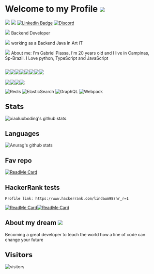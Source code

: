 # Welcome to my Profile <img src="https://img.icons8.com/clouds/32/000000/github.png"/>

[![](https://img.shields.io/badge/-@lindaum98-%231DA1F2?style=flat-square&logo=twitter&logoColor=ffffff)](https://twitter.com/lindaum98)
[![](https://img.shields.io/badge/-@piassa157-%23181717?style=flat-square&logo=github)](https://github.com/piassa157)
[![Linkedin Badge](https://img.shields.io/badge/-gabrielpiassa-blue?style=flat-square&logo=Linkedin&logoColor=white&link=https://www.linkedin.com/in/gabriel-g-piassa/)](https://www.linkedin.com/in/gabriel-g-piassa/)
[![Discord](https://img.shields.io/discord/591914197219016707.svg?label=&logo=discord&logoColor=ffffff&color=7389D8&labelColor=6A7EC2)](https://discord.gg/4NqhuhmQ)


<img src="https://img.icons8.com/officexs/16/000000/code.png"/> Backend Developer

<img src="https://img.icons8.com/plasticine/16/000000/work.png"/> working as a Backend Java in Art IT

<img src="https://img.icons8.com/cute-clipart/16/000000/ask-question.png"/> About me: I'm Gabriel Piassa, I'm 20 years old and I live in Campinas, Sp-Brazil. I Love python, TypeScript and JavaScript


## <img src="https://img.shields.io/badge/vuejs%20-%2335495e.svg?&style=for-the-badge&logo=vue.js&logoColor=%234FC08D"/><img src="https://img.shields.io/badge/react%20-%2320232a.svg?&style=for-the-badge&logo=react&logoColor=%2361DAFB"/><img src="https://img.shields.io/badge/flask%20-%23000.svg?&style=for-the-badge&logo=flask&logoColor=white"/><img src="https://img.shields.io/badge/redux%20-%23593d88.svg?&style=for-the-badge&logo=redux&logoColor=white"/><img src="https://img.shields.io/badge/typescript%20-%23007ACC.svg?&style=for-the-badge&logo=typescript&logoColor=white"/><img src="https://img.shields.io/badge/node.js%20-%2343853D.svg?&style=for-the-badge&logo=node.js&logoColor=white"/><img src="https://img.shields.io/badge/python%20-%2314354C.svg?&style=for-the-badge&logo=python&logoColor=white"/><img src="https://img.shields.io/badge/php-%23777BB4.svg?&style=for-the-badge&logo=php&logoColor=white"/>

<img src="https://img.shields.io/badge/heroku%20-%23430098.svg?&style=for-the-badge&logo=heroku&logoColor=white"/><img src ="https://img.shields.io/badge/MongoDB-%234ea94b.svg?&style=for-the-badge&logo=mongodb&logoColor=white"/><img src="https://img.shields.io/badge/mysql-%2300f.svg?&style=for-the-badge&logo=mysql&logoColor=white"/><img src="https://img.shields.io/badge/docker%20-%230db7ed.svg?&style=for-the-badge&logo=docker&logoColor=white"/>

![Redis](https://img.shields.io/badge/-Redis-black?style=flat-square&logo=Redis)
![ElasticSearch](https://img.shields.io/badge/-ElasticSearch-005571?style=flat-square&logo=elasticsearch)
![GraphQL](https://img.shields.io/badge/-GraphQL-E10098?style=flat-square&logo=graphql)
![Webpack](https://img.shields.io/badge/-Webpack-%232C3A42?style=flat-square&logo=webpack)


## 𝗦𝘁𝗮𝘁𝘀
![xiaoluoboding's github stats](https://github-readme-stats.vercel.app/api?username=piassa157&show_icons=true&theme=dracula)

## Languages
![Anurag's github stats](https://github-readme-stats.vercel.app/api/top-langs/?username=Piassa157&show_icons=true&theme=dracula)

## Fav repo
[![ReadMe Card](https://github-readme-stats.vercel.app/api/pin/?username=piassa157&repo=Nestjs-api-ts&theme=dracula)](https://github.com/piassa157/Nestjs-api-ts)

## HackerRank tests
```
Profile link: https://www.hackerrank.com/lindaum98?hr_r=1
```
[![ReadMe Card](https://github-readme-stats.vercel.app/api/pin/?username=piassa157&repo=first-test-hacker-rank&theme=dracula)](https://github.com/piassa157/first-test-hacker-rank)[![ReadMe Card](https://github-readme-stats.vercel.app/api/pin/?username=piassa157&repo=second-test-hacker-rank&theme=dracula)](https://github.com/piassa157/second-test-hacker-rank)

## About my dream <img src="https://img.icons8.com/office/24/000000/partly-cloudy-night--v2.png"/>
Becoming a great developer to teach the world how a line of code can change your future

## 𝗩𝗶𝘀𝗶𝘁𝗼𝗿𝘀

![visitors](https://visitor-badge.glitch.me/badge?page_id=piassa157)
